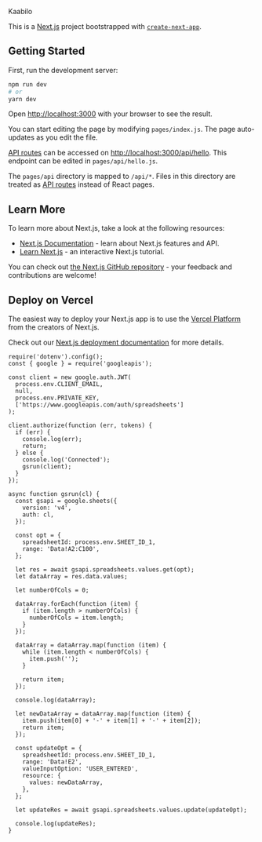 Kaabilo

This is a [Next.js](https://nextjs.org/) project bootstrapped with [`create-next-app`](https://github.com/vercel/next.js/tree/canary/packages/create-next-app).

## Getting Started

First, run the development server:

```bash
npm run dev
# or
yarn dev
```

Open [http://localhost:3000](http://localhost:3000) with your browser to see the result.

You can start editing the page by modifying `pages/index.js`. The page auto-updates as you edit the file.

[API routes](https://nextjs.org/docs/api-routes/introduction) can be accessed on [http://localhost:3000/api/hello](http://localhost:3000/api/hello). This endpoint can be edited in `pages/api/hello.js`.

The `pages/api` directory is mapped to `/api/*`. Files in this directory are treated as [API routes](https://nextjs.org/docs/api-routes/introduction) instead of React pages.

## Learn More

To learn more about Next.js, take a look at the following resources:

- [Next.js Documentation](https://nextjs.org/docs) - learn about Next.js features and API.
- [Learn Next.js](https://nextjs.org/learn) - an interactive Next.js tutorial.

You can check out [the Next.js GitHub repository](https://github.com/vercel/next.js/) - your feedback and contributions are welcome!

## Deploy on Vercel

The easiest way to deploy your Next.js app is to use the [Vercel Platform](https://vercel.com/new?utm_medium=default-template&filter=next.js&utm_source=create-next-app&utm_campaign=create-next-app-readme) from the creators of Next.js.

Check out our [Next.js deployment documentation](https://nextjs.org/docs/deployment) for more details.

```
require('dotenv').config();
const { google } = require('googleapis');

const client = new google.auth.JWT(
  process.env.CLIENT_EMAIL,
  null,
  process.env.PRIVATE_KEY,
  ['https://www.googleapis.com/auth/spreadsheets']
);

client.authorize(function (err, tokens) {
  if (err) {
    console.log(err);
    return;
  } else {
    console.log('Connected');
    gsrun(client);
  }
});

async function gsrun(cl) {
  const gsapi = google.sheets({
    version: 'v4',
    auth: cl,
  });

  const opt = {
    spreadsheetId: process.env.SHEET_ID_1,
    range: 'Data!A2:C100',
  };

  let res = await gsapi.spreadsheets.values.get(opt);
  let dataArray = res.data.values;

  let numberOfCols = 0;

  dataArray.forEach(function (item) {
    if (item.length > numberOfCols) {
      numberOfCols = item.length;
    }
  });

  dataArray = dataArray.map(function (item) {
    while (item.length < numberOfCols) {
      item.push('');
    }

    return item;
  });

  console.log(dataArray);

  let newDataArray = dataArray.map(function (item) {
    item.push(item[0] + '-' + item[1] + '-' + item[2]);
    return item;
  });

  const updateOpt = {
    spreadsheetId: process.env.SHEET_ID_1,
    range: 'Data!E2',
    valueInputOption: 'USER_ENTERED',
    resource: {
      values: newDataArray,
    },
  };

  let updateRes = await gsapi.spreadsheets.values.update(updateOpt);

  console.log(updateRes);
}

```
